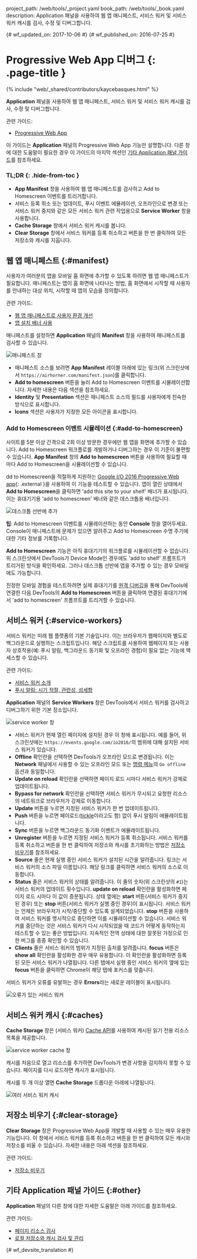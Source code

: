 project_path: /web/tools/_project.yaml
book_path: /web/tools/_book.yaml
description: Application 패널을 사용하여 웹 앱 매니페스트, 서비스 워커 및 서비스 워커 캐시를 검사, 수정 및 디버그합니다.

{# wf_updated_on: 2017-10-06 #}
{# wf_published_on: 2016-07-25 #}

# Progressive Web App 디버그 {: .page-title }

{% include "web/_shared/contributors/kaycebasques.html" %}

<strong>Application</strong> 패널을 사용하여 웹 앱 매니페스트, 서비스 워커 및 서비스 워커 캐시를 검사, 수정
및 디버그합니다.

관련 가이드: 

* [Progressive Web App](/web/progressive-web-apps)

이 가이드는
**Application** 패널의 Progressive Web App 기능만 설명합니다. 다른 창에 대한 도움말이 필요한 경우
이 가이드의 마지막 섹션인 [기타 Application 패널
가이드](#other)를 참조하세요.


### TL;DR {: .hide-from-toc }
- <strong>App Manifest</strong> 창을 사용하여 웹 앱 매니페스트를 검사하고 Add to Homescreen 이벤트를 트리거합니다.
- 서비스 등록 취소 또는 업데이트, 푸시 이벤트 에뮬레이션, 오프라인으로 변경 또는 서비스 워커 중지와 같은 모든 서비스 워커 관련 작업용으로 <strong>Service Worker</strong> 창을 사용합니다.
- <strong>Cache Storage</strong> 창에서 서비스 워커 캐시를 봅니다.
- <strong>Clear Storage</strong> 창에서 서비스 워커를 등록 취소하고 버튼을 한 번 클릭하여 모든 저장소와 캐시를 지웁니다.


## 웹 앱 매니페스트 {:#manifest}

사용자가 여러분의 앱을 모바일 홈 화면에 추가할 수 있도록 하려면
웹 앱 매니페스트가 필요합니다. 매니페스트는 앱이 홈 화면에 나타나는
방법, 홈 화면에서 시작할 때 사용자를 안내하는 대상 위치, 시작할
때 앱의 모습을 정의합니다.

관련 가이드:

* [웹 앱 매니페스트로 사용자
  환경 개선](/web/fundamentals/web-app-manifest)
* [앱 설치 배너
  사용](/web/fundamentals/engage-and-retain/app-install-banners)

매니페스트를 설정하면 **Application** 패널의
**Manifest** 창을 사용하여 매니페스트를 검사할 수 있습니다.

![매니페스트 창][manifest]

* 매니페스트 소스를 보려면 **App Manifest** 레이블
 아래에 있는 링크(위 스크린샷에서 `https://airhorner.com/manifest.json`)를 클릭합니다.
* **Add to homescreen** 버튼을 눌러 Add to Homescreen
  이벤트를 시뮬레이션합니다. 자세한 내용은 다음 섹션을 참조하세요.
* **Identity** 및 **Presentation** 섹션은 매니페스트 소스의 필드를
  사용자에게 친숙한 방식으로 표시합니다.
* **Icons** 섹션은 사용자가 지정한 모든 아이콘을 표시합니다.

[manifest]: images/manifest.png

### Add to Homescreen 이벤트 시뮬레이션 {:#add-to-homescreen}

사이트를 5분 이상 간격으로 2회 이상 방문한 경우에만 웹 앱을
 화면에 추가할 수 있습니다. Add to Homescreen 워크플로를
개발하거나 디버그하는 경우 이 기준이 불편할 수 있습니다.
**App Manifest** 창의 **Add to homescreen** 버튼을 사용하여
필요할 때마다 Add to Homescreen을 시뮬레이션할 수 있습니다.

dd to Homescreen을 적절하게 지원하는 [Google I/O 2016 Progressive Web
app](https://events.google.com/io2016/){: .external }을
사용하여 이 기능을 테스트할 수 있습니다. 앱이 열린 상태에서 **Add to Homescreen**을 클릭하면
'add this site to your shelf' 배너가 표시됩니다. 이는
휴대기기용 'add to homescreen' 배너와 같은 데스크톱용 배너입니다.

![데스크톱 선반에 추가][shelf]

**팁**: Add to Homescreen
 이벤트를 시뮬레이션하는 동안 **Console** 창을 열어두세요. Console이 매니페스트에 문제가 있으면 알려주고 Add to Homescreen 수명 주기에
대한 기타 정보를 기록합니다.

**Add to Homescreen** 기능은 아직 휴대기기의 워크플로를
시뮬레이션할 수 없습니다. 위 스크린샷에서 DevTools가 Device Mode인 경우에도 'add to shelf' 프롬프트가 트리거된 방식을 확인하세요.
 그러나 데스크톱 선반에
앱을 추가할 수 있는 경우 모바일에도
가능합니다.

진정한 모바일 경험을 테스트하려면
실제 휴대기기를 [원격 디버깅][remote
debugging]을 통해 DevTools에 연결한 다음 DevTools의 **Add to Homescreen** 버튼을
클릭하여 연결된 휴대기기에서 'add to homescreen' 프롬프트를 트리거할 수 있습니다.

[shelf]: images/io.png
[remote debugging]: /web/tools/chrome-devtools/debug/remote-debugging/remote-debugging

## 서비스 워커 {:#service-workers}

서비스 워커는 미래 웹 플랫폼의 기본 기술입니다. 이는
브라우저가 웹페이지와 별도로 백그라운드로 실행하는 스크립트입니다.
해당 스크립트를 사용하여 웹페이지 또는 사용자
상호작용(예: 푸시 알림, 백그라운드 동기화 및 오프라인 경험)이 필요 없는 기능에 액세스할 수 있습니다.

관련 가이드:

* [서비스 워커 소개](/web/fundamentals/primers/service-worker)
* [푸시 알림: 시기 적절, 관련성,
  섬세함](/web/fundamentals/engage-and-retain/push-notifications)

**Application** 패널의 **Service Workers** 창은 DevTools에서 서비스 워커를 검사하고 디버그하기 위한
기본 장소입니다.

![service worker 창][sw]

* 서비스 워커가 현재 열린 페이지에 설치된 경우
  이 창에 표시됩니다. 예를 들어, 위 스크린샷에는 `https://events.google.com/io2016/`의 범위에 대해
  설치된 서비스 워커가 있습니다.
* **Offline** 확인란을 선택하면 DevTools가 오프라인 모드로 변경됩니다. 이는
  **Network** 패널에서 사용할 수 있는 오프라인 모드 또는
  [명령 메뉴][cm]의 `Go offline` 옵션과 동일합니다.
* **Update on reload** 확인란을 선택하면
  페이지 로드 시마다 서비스 워커가 강제로 업데이트됩니다.
* **Bypass for network** 확인란을 선택하면 서비스 워커가 무시되고
  요청한 리소스의 네트워크로 브라우저가 강제로 이동합니다.
* **Update** 버튼을 누르면 지정된 서비스 워커가 한 번
  업데이트됩니다.
* **Push** 버튼을 누르면 페이로드([tickle][tickle]이라고도
  함) 없이 푸시 알림이 에뮬레이트됩니다.
* **Sync** 버튼을 누르면 백그라운드 동기화 이벤트가 에뮬레이트됩니다.
* **Unregister** 버튼을 누르면 지정된 서비스 워커가 등록 취소됩니다. 서비스 워커를
  등록 취소하고 버튼을 한 번 클릭하여 저장소와 캐시를 초기화하는
  방법은 [저장소 비우기](#clear-storage)를 참조하세요.
* **Source** 줄은 현재 실행 중인 서비스 워커가 설치된 시간을
  알려줍니다. 링크는 서비스 워커의 소스 파일 이름입니다. 해당 링크를
  클릭하면 서비스 워커의 소스로 이동합니다.
* **Status** 줄은 서비스 워커의 상태를 알려줍니다. 이 줄의
  숫자(위 스크린샷의 `#1`)는 서비스 워커의 업데이트
  횟수입니다. **update on reload** 확인란을 활성화하면
  페이지 로드 시마다 이 값이 증분됩니다. 상태 옆에는
  **start** 버튼(서비스 워커가 중지된 경우) 또는
  **stop** 버튼(서비스 워커가 실행 중인 경우)이 표시됩니다. 서비스 워커는
  언제든 브라우저가 시작/중단할 수 있도록 설계되었습니다. **stop** 버튼을
  사용하여 서비스 워커를 명시적으로 중단하면 이를 시뮬레이션할 수 있습니다.
  서비스 워커를 중단하는 것은
  서비스 워커가 다시 시작되었을 때 코드가 어떻게 동작하는지 테스트할 수 있는 좋은 방법입니다. 지속적인 전역 상태에 대한
  잘못된 가정으로 인한 버그를 종종 확인할 수 있습니다.
* **Clients** 줄은 서비스 워커의 범위가 지정된 출처를
  알려줍니다. **focus** 버튼은
  **show all** 확인란을 활성화한 경우 매우 유용합니다. 이 확인란을 활성화하면 등록된 모든
  서비스 워커가 나열됩니다. 다른 탭에서 실행 중인 서비스 워커의 옆에 있는 **focus**
  버튼을 클릭하면 Chrome이 해당 탭에 포커스를 맞춥니다.

서비스 워커가 오류를 유발하는 경우 **Errors**라는 새로운 레이블이
표시됩니다.

![오류가 있는 서비스 워커][errors]

[sw]: images/sw.png
[cm]: /web/tools/chrome-devtools/settings#command-menu
[tickle]: /web/fundamentals/engage-and-retain/push-notifications/sending-messages#ways-to-send
[errors]: images/sw-error.png

## 서비스 워커 캐시 {:#caches}

**Cache Storage** 창은 (서비스 워커)
[Cache API][sw-cache]를 사용하여 캐시된 읽기 전용 리소스 목록을 제공합니다.

![service worker cache 창][sw-cache-pane]

캐시를 처음으로 열고 리소스를 추가하면 DevTools가
변경 사항을 감지하지 못할 수 있습니다. 페이지를 다시 로드하면 캐시가 표시됩니다.

캐시를 두 개 이상 열면
**Cache Storage** 드롭다운 아래에 나열됩니다.

![여러 서비스 워커 캐시][multiple-caches]

[sw-cache]: https://developer.mozilla.org/en-US/docs/Web/API/Cache
[sw-cache-pane]: images/sw-cache.png
[multiple-caches]: images/multiple-caches.png

## 저장소 비우기 {:#clear-storage}

**Clear Storage** 창은 Progressive Web App을 개발할 때
사용할 수 있는 매우 유용한 기능입니다. 이 창에서 서비스 워커를 등록 취소하고
버튼을 한 번 클릭하여 모든 캐시와 저장소를 비울 수 있습니다. 자세한 내용은
아래 섹션을 참조하세요.

관련 가이드:

* [저장소
비우기](/web/tools/chrome-devtools/iterate/manage-data/local-storage#clear-storage)

## 기타 Application 패널 가이드 {:#other}


**Application** 패널의 다른 창에 대한 자세한 도움말은 아래 가이드를 참조하세요.

관련 가이드:

* [페이지 리소스 검사](/web/tools/chrome-devtools/iterate/manage-data/page-resources)
* [로컬 저장소와 캐시 검사 및
관리](/web/tools/chrome-devtools/iterate/manage-data/local-storage)


{# wf_devsite_translation #}
